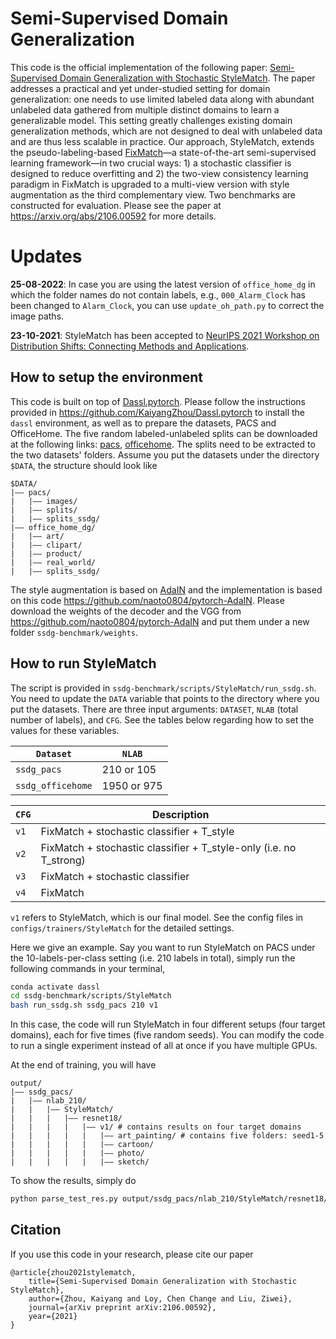 # Semi-Supervised Domain Generalization

This code is the official implementation of the following paper: [Semi-Supervised Domain Generalization with Stochastic StyleMatch](https://arxiv.org/abs/2106.00592). The paper addresses a practical and yet under-studied setting for domain generalization: one needs to use limited labeled data along with abundant unlabeled data gathered from multiple distinct domains to learn a generalizable model. This setting greatly challenges existing domain generalization methods, which are not designed to deal with unlabeled data and are thus less scalable in practice. Our approach, StyleMatch, extends the pseudo-labeling-based [FixMatch](https://arxiv.org/abs/2001.07685)—a state-of-the-art semi-supervised learning framework—in two crucial ways: 1) a stochastic classifier is designed to reduce overfitting and 2) the two-view consistency learning paradigm in FixMatch is upgraded to a multi-view version with style augmentation as the third complementary view. Two benchmarks are constructed for evaluation. Please see the paper at https://arxiv.org/abs/2106.00592 for more details.

# Updates

**25-08-2022**: In case you are using the latest version of `office_home_dg` in which the folder names do not contain labels, e.g., `000_Alarm_Clock` has been changed to `Alarm_Clock`, you can use `update_oh_path.py` to correct the image paths.

**23-10-2021**: StyleMatch has been accepted to [NeurIPS 2021 Workshop on Distribution Shifts: Connecting Methods and Applications](https://sites.google.com/view/distshift2021).

## How to setup the environment

This code is built on top of [Dassl.pytorch](https://github.com/KaiyangZhou/Dassl.pytorch). Please follow the instructions provided in https://github.com/KaiyangZhou/Dassl.pytorch to install the `dassl` environment, as well as to prepare the datasets, PACS and OfficeHome. The five random labeled-unlabeled splits can be downloaded at the following links: [pacs](https://drive.google.com/file/d/1PSliZDI9D-_Wrr3tfRzGVtN2cpM1892p/view?usp=sharing), [officehome](https://drive.google.com/file/d/1hASLWAfkf4qj-WXU5cx9uw9rQDsDvSyO/view?usp=sharing). The splits need to be extracted to the two datasets' folders. Assume you put the datasets under the directory `$DATA`, the structure should look like
```
$DATA/
|–– pacs/
|   |–– images/
|   |–– splits/
|   |–– splits_ssdg/
|–– office_home_dg/
|   |–– art/
|   |–– clipart/
|   |–– product/
|   |–– real_world/
|   |–– splits_ssdg/
```

The style augmentation is based on [AdaIN](https://arxiv.org/abs/1703.06868) and the implementation is based on this code https://github.com/naoto0804/pytorch-AdaIN. Please download the weights of the decoder and the VGG from https://github.com/naoto0804/pytorch-AdaIN and put them under a new folder `ssdg-benchmark/weights`.

## How to run StyleMatch

The script is provided in `ssdg-benchmark/scripts/StyleMatch/run_ssdg.sh`. You need to update the `DATA` variable that points to the directory where you put the datasets. There are three input arguments: `DATASET`, `NLAB` (total number of labels), and `CFG`. See the tables below regarding how to set the values for these variables.

| `Dataset` | `NLAB` |
|---|---|
|`ssdg_pacs`| 210 or 105 |
|`ssdg_officehome`| 1950 or 975 |

|`CFG`| Description |
|---|---|
|`v1`| FixMatch + stochastic classifier + T_style |
|`v2`| FixMatch + stochastic classifier + T_style-only (i.e. no T_strong) |
|`v3`| FixMatch + stochastic classifier |
|`v4`| FixMatch |

`v1` refers to StyleMatch, which is our final model. See the config files in `configs/trainers/StyleMatch` for the detailed settings.

Here we give an example. Say you want to run StyleMatch on PACS under the 10-labels-per-class setting (i.e. 210 labels in total), simply run the following commands in your terminal,
```bash
conda activate dassl
cd ssdg-benchmark/scripts/StyleMatch
bash run_ssdg.sh ssdg_pacs 210 v1
```

In this case, the code will run StyleMatch in four different setups (four target domains), each for five times (five random seeds). You can modify the code to run a single experiment instead of all at once if you have multiple GPUs.

At the end of training, you will have
```
output/
|–– ssdg_pacs/
|   |–– nlab_210/
|   |   |–– StyleMatch/
|   |   |   |–– resnet18/
|   |   |   |   |–– v1/ # contains results on four target domains
|   |   |   |   |   |–– art_painting/ # contains five folders: seed1-5
|   |   |   |   |   |–– cartoon/
|   |   |   |   |   |–– photo/
|   |   |   |   |   |–– sketch/
```

To show the results, simply do
```bash
python parse_test_res.py output/ssdg_pacs/nlab_210/StyleMatch/resnet18/v1 --multi-exp
```

## Citation
If you use this code in your research, please cite our paper
```
@article{zhou2021stylematch,
    title={Semi-Supervised Domain Generalization with Stochastic StyleMatch},
    author={Zhou, Kaiyang and Loy, Chen Change and Liu, Ziwei},
    journal={arXiv preprint arXiv:2106.00592},
    year={2021}
}
```
